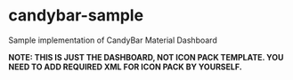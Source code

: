 # candybar-sample
Sample implementation of CandyBar Material Dashboard

**NOTE: THIS IS JUST THE DASHBOARD, NOT ICON PACK TEMPLATE. YOU NEED TO ADD REQUIRED XML FOR ICON PACK BY YOURSELF.**
